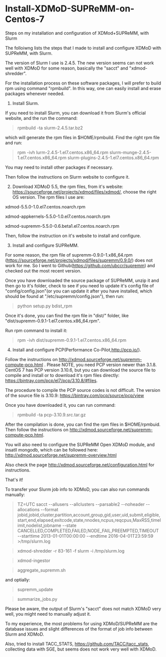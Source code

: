 # Install-XDMoD-SUPReMM-on-Centos-7
Steps on my installation and configuration of XDMod+SUPReMM, with Slurm

The folloiwng lists the steps that I made to install and configure XDMoD with SUPReMM, with Slurm.

The version of Slurm I use is 2.4.5. The new version seems can not work well with XDMoD for some reason, basically the "sacct" and "xdmod-shredder".

For the installation process on these software packages, I will prefer to build rpm using command "rpmbuild". In this way, one can easily install and erase packages whenever needed.

1) Install Slurm.

  If you need to install Slurm, you can download it from Slurm's official website, and the run the command:
  
  >rpmbuild -ta slurm-2.4.5.tar.bz2 

which will generate the rpm files in $HOME/rpmbuild. Find the right rpm file and run:

> rpm -ivh lurm-2.4.5-1.el7.centos.x86_64.rpm slurm-munge-2.4.5-1.el7.centos.x86_64.rpm slurm-plugins-2.4.5-1.el7.centos.x86_64.rpm

You may need to install other packages if necessary.

Then follow the instructions on Slurm website to configure it.

2) Download XDMoD 5.5, the rpm files, from it's website: https://sourceforge.net/projects/xdmod/files/xdmod/, choose the right OS version.
The rpm files I use are:

xdmod-5.5.0-1.0.el7.centos.noarch.rpm

xdmod-appkernels-5.5.0-1.0.el7.centos.noarch.rpm

xdmod-supremm-5.5.0-0.6.beta1.el7.centos.noarch.rpm

Then, follow the instruction on it's website to install and configure.

3) Install and configure SUPReMM.

For some reason, the rpm file of supremm-0.9.0-1.x86_64.rpm (https://sourceforge.net/projects/xdmod/files/supremm/0.9.0/) does not work for me. 
So I went to Github(https://github.com/ubccr/supremm) and checked out the most recent version.

Once you have downloaded the source package of SUPReMM, unzip it and then go to it's folder, check to see if you need to update it's 
config file of "config/config.json"(or you can update it after you have installed, which should be found at "/etc/supremm/config.json"),
then run:

>python setup.py bdist_rpm

Once it's done, you can find the rpm file in "dist/" folder, like "dist/supremm-0.9.1-1.el7.centos.x86_64.rpm".

Run rpm command to install it:

>rpm -ivh dist/supremm-0.9.1-1.el7.centos.x86_64.rpm

4) Install and configure PCP(Performance Co-Pilot,http://pcp.io/).

Follow the instructions on http://xdmod.sourceforge.net/supremm-compute-pcp.html . Please NOTE, you need PCP version newer than 3.1.8. 
CentOS 7 has PCP version 3.10.6, but you can download the source file to compile and install or to download it's rpm files directly: https://bintray.com/pcp/el7/pcp/3.10.8/#files.

The procedure to compile the PCP source codes is not difficult. The version of the source file is 3.10.9: https://bintray.com/pcp/source/pcp/view

Once you have downloaded it, you can run command:

>rpmbuild -ta pcp-3.10.9.src.tar.gz 

After the compilation is done, you can find the rpm files in $HOME/rpmbuid. Then follow the instructions on http://xdmod.sourceforge.net/supremm-compute-pcp.html.


You will also need to configure the SUPReMM Open XDMoD module, and insatll mongodb, which can be followed here: http://xdmod.sourceforge.net/supremm-overview.html

Also check the page http://xdmod.sourceforge.net/configuration.html for instructions.


That's it!


To transfer your Slurm job info to XDMoD, you can also run commands manually:

>TZ=UTC sacct --allusers --allclusters   --parsable2 --noheader --allocations  --format jobid,jobid,cluster,partition,account,group,gid,user,uid,submit,eligible,start,end,elapsed,exitcode,state,nnodes,ncpus,reqcpus,MaxRSS,timelimit,nodelist,jobname   --state CANCELLED,COMPLETED,FAILED,NODE_FAIL,PREEMPTED,TIMEOUT   --starttime 2013-01-01T00:00:00 --endtime 2016-04-01T23:59:59    >/tmp/slurm.log
 
 >xdmod-shredder -r 83-161 -f slurm -i /tmp/slurm.log
 
 >xdmod-ingestor
 
 >aggregate_supremm.sh
 
 and  optially:
 
>supremm_update

>summarize_jobs.py

 Please be aware, the output of Slurm's "sacct" does not match XDMoD very well, you might need to manually adjust it.
 
 To my experience, the most problems for using XDMoD/SUPReMM are the database issues and slight differences of the format of job info between Slurm and XDMoD.
 
 
 Also, tried to install TACC_STATS, https://github.com/TACC/tacc_stats, collecting data with SGE, but seems does not work very well with XDMoD. 
 
 


